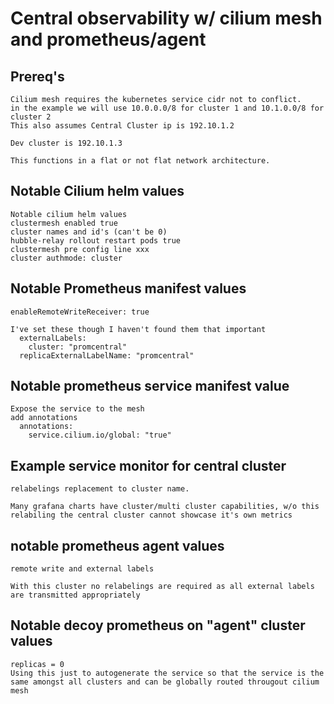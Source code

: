 # Central observability w/ cilium mesh and prometheus/agent

## Prereq's
```
Cilium mesh requires the kubernetes service cidr not to conflict.
in the example we will use 10.0.0.0/8 for cluster 1 and 10.1.0.0/8 for cluster 2
This also assumes Central Cluster ip is 192.10.1.2

Dev cluster is 192.10.1.3

This functions in a flat or not flat network architecture.
```
## Notable Cilium helm values
```
Notable cilium helm values
clustermesh enabled true
cluster names and id's (can't be 0)
hubble-relay rollout restart pods true
clustermesh pre config line xxx
cluster authmode: cluster
```
## Notable Prometheus manifest values
```
enableRemoteWriteReceiver: true

I've set these though I haven't found them that important
  externalLabels:
    cluster: "promcentral"
  replicaExternalLabelName: "promcentral"
```

## Notable prometheus service manifest value
```
Expose the service to the mesh
add annotations
  annotations:
    service.cilium.io/global: "true"
```

## Example service monitor for central cluster
```
relabelings replacement to cluster name.

Many grafana charts have cluster/multi cluster capabilities, w/o this relabiling the central cluster cannot showcase it's own metrics
```

## notable prometheus agent values
```
remote write and external labels

With this cluster no relabelings are required as all external labels are transmitted appropriately
```

## Notable decoy prometheus on "agent" cluster values
```
replicas = 0
Using this just to autogenerate the service so that the service is the same amongst all clusters and can be globally routed througout cilium mesh
```

